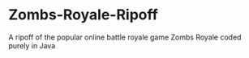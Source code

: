 # Zombs-Royale-Ripoff
A ripoff of the popular online battle royale game Zombs Royale coded purely in Java
